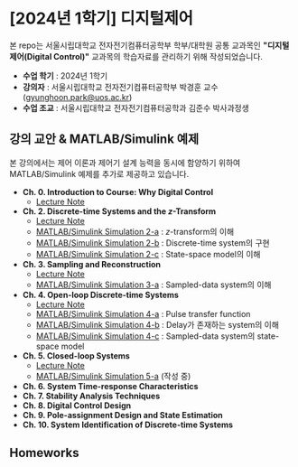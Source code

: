 # **[2024년 1학기] 디지털제어**

본 repo는 서울시립대학교 전자전기컴퓨터공학부 학부/대학원 공통 교과목인 **"디지털제어(Digital Control)"** 교과목의 학습자료를 관리하기 위해 작성되었습니다.

- **수업 학기** : 2024년 1학기
- **강의자** : 서울시립대학교 전자전기컴퓨터공학부 박경훈 교수 (gyunghoon.park@uos.ac.kr)
- **수업 조교** : 서울시립대학교 전자전기컴퓨터공학과 김준수 박사과정생

## **강의 교안 \& MATLAB/Simulink 예제**

본 강의에서는 제어 이론과 제어기 설계 능력을 동시에 함양하기 위하여 MATLAB/Simulink 예제를 추가로 제공하고 있습니다.

- **Ch. 0. Introduction to Course: Why Digital Control**
  - [Lecture Note]()
- **Ch. 2. Discrete-time Systems and the $z$-Transform**
  - [Lecture Note]()
  - [MATLAB/Simulink Simulation 2-a](./MATLAB-Simulink%20Exercise/CH02/2-a) : $z$-transform의 이해
  - [MATLAB/Simulink Simulation 2-b]() : Discrete-time system의 구현
  - [MATLAB/Simulink Simulation 2-c]() : State-space model의 이해
- **Ch. 3. Sampling and Reconstruction**
  - [Lecture Note]()
  - [MATLAB/Simulink Simulation 3-a]() : Sampled-data system의 이해
- **Ch. 4. Open-loop Discrete-time Systems**
  - [Lecture Note]()
  - [MATLAB/Simulink Simulation 4-a]() : Pulse transfer function
  - [MATLAB/Simulink Simulation 4-b]() : Delay가 존재하는 system의 이해
  - [MATLAB/Simulink Simulation 4-c]() : Sampled-data system의 state-space model
- **Ch. 5. Closed-loop Systems**
  - [Lecture Note]()
  - [MATLAB/Simulink Simulation 5-a]() (작성 중)
- **Ch. 6. System Time-response Characteristics**
- **Ch. 7. Stability Analysis Techniques**
- **Ch. 8. Digital Control Design**
- **Ch. 9. Pole-assignment Design and State Estimation**
- **Ch. 10. System Identification of Discrete-time Systems**

## **Homeworks**